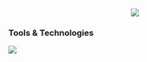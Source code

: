 <h1 align="center">
    <img src="https://readme-typing-svg.herokuapp.com/?font=Righteous&size=35&center=true&vCenter=true&width=500&height=70&duration=4000&lines=Cesar+Pulido;+Backend+Developer;" />
</h1>

<h3 align="left">Tools & Technologies</h3>
<p align="left">  
  <img src="https://skillicons.dev/icons?i=java,js,docker,mongodb,mysql,postgres,django,spring,express,postman,github,git,aws,gcp,vscode,py,bootstrap&perline=7&theme=dark" >
</p>

